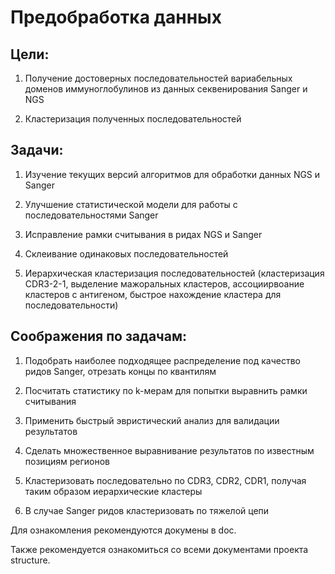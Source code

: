 Предобработка данных
====================


Цели:
-----

1. Получение достоверных последовательностей вариабельных доменов иммуноглобулинов из данных секвенирования Sanger и NGS

2. Кластеризация полученных последовательностей



Задачи:
-------

1. Изучение текущих версий алгоритмов для обработки данных NGS и Sanger

2. Улучшение статистической модели для работы с последовательностями Sanger

3. Исправление рамки считывания в ридах NGS и Sanger

4. Склеивание одинаковых последовательностей

5. Иерархическая кластеризация последовательностей (кластеризация CDR3-2-1, выделение мажоральных кластеров, ассоциирвоание кластеров с антигеном, быстрое нахождение кластера для последовательности)



Соображения по задачам:
-----------------------

1. Подобрать наиболее подходящее распределение под качество ридов Sanger, отрезать концы по квантилям

2. Посчитать статистику по k-мерам для попытки выравнить рамки считывания

3. Применить быстрый эвристический анализ для валидации результатов

4. Сделать множественное выравнивание результатов по известным позициям регионов

5. Кластеризовать последовательно по CDR3, CDR2, CDR1, получая таким образом иерархические кластеры

6. В случае Sanger ридов кластеризовать по тяжелой цепи



Для ознакомления рекомендуются докумены в doc.

Также рекомендуется ознакомиться со всеми документами проекта structure.
